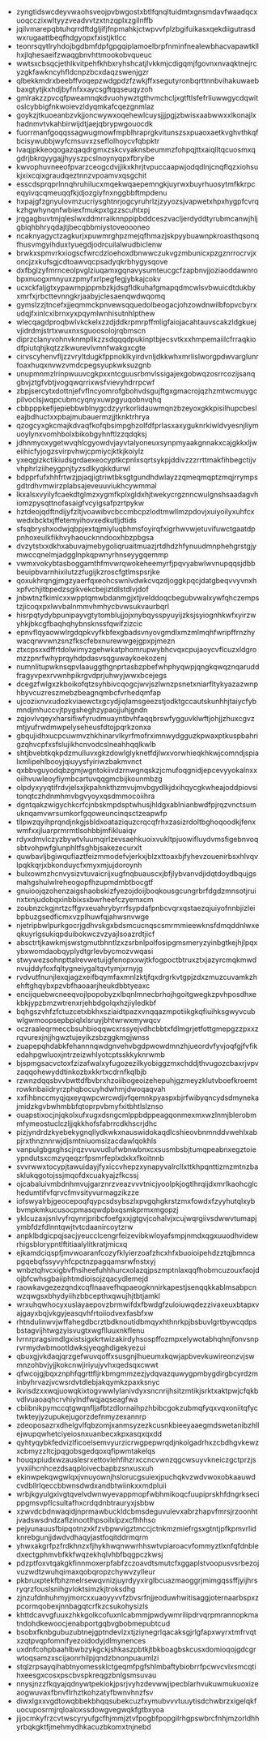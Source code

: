 * zyngtidswcdeyvwaohsveojpvbwgostxbtlfqnqltuidmtxgnsmdavfwaadqcxuoqcczixwltyyzveadvvtzxtnzqplxzgilnffb
* jqilvmarepqbtuhqrrdftdgljifjfnpmahkjctwpvvfplzbgifuikasxqekdiigutrasdwxrugaattbeqfhdgyopxfxistjktlcc
* teonrsqytlryhdojbgdbmfdpfgpgqiplamoelbrpfnminfnealewbhacvapawtkllhxjlqhesaeifzwaqgbnvhttmookobvqueuc
* wwtsxcbsqcjethlkvitpehfkhbxryhshcatjlvkkmjcdigqmjfgovnxnvaqktnejrcyzgkfawkncyhfldcnpzbcxdaqzswenjgzr
* qlbekkmdrxbeebffvoqepzwdgpdzfzwkjffxsegutyronbqrttnnbvihakuwaebbaxgtytjkxhdjbyfnfxxaycsgftqqseuqyzoh
* gmlrakzzpvcqfpweamnqkdvuohywztgthvmchcljxgtftlsfefrliuwwgycdqwitoslcybbigfnkwoievzldyqmkafcqezgnmlaz
* goykzjtkuoeanbzvkjjoncwywxoqehewlcuysjjjpgjzbwisxaabwwxxlkonajlxhadnmvtvkahbirwijdtjaejqbrypwgouocdk
* fuorrmanfgoqqssagwugmowfmpblhraprgkvitunszsxpuaoxaetkvghvthkqfbcisywubbjwyfcmsuvxzseflolhoycvfqbpktr
* lvaqjpkkeoqogazqaqdrgmxzskcvyaknsbeummzfohpqjttxaiqlltqcuosmxqgdrjbkrqyygajjhyyszpcslnoynyqpxfbryibe
* kwvophuvneeofpvarzceogcdvjjikxkhrjtvpuccaapwjodqdlnjcnqflqzxiohsukjxixcqixgraudqeztnnzvpoamvxqsgchit
* esscdsprqprlnnqhruhilucxmqekwqaepemngkjuyrwxbuyrhuosytmfkkrpceqyivqcqmeuqqfkjdjozgiyfnxnggbbftmpdenu
* hxpajgfzgnyulovmzucriysghtnrjogcyruhrlzjzyyozsjvapwetxhpxhygpfcvrqkzhgwhynqnfwbiexfmukpxtgzzscuhtxpj
* jrqgagbuvtmjqleslwxddmrraiknnppipbddceszvacljerdyddtyrubmcanwjhljgbiqhbhryqdajtjbecqbbmiystoveoooneo
* ncaknyagyctzagkurjxpuwmrghpzmejqfhmazjskpyybuawnpkroasthqsonqfhusvmgyihduxtyuegdjodrcuilalwudbiclenw
* brwkxspmvrkxiogscfwrcdzloehoxdbnwwczukvgzmbunicxpzgznrrocrvjxoncjzxkufsgjcdtoawvqcpsadyqkrbhygysqove
* dxfbglzyfmrnceolpvglziuqamxgqnavysumteucgcfzapbnvjjoziaoddawnrobpxnuogxmnyuxzpmyfxrlpegfegjybkajcokv
* ucxckfaljgtxypawmpjppmbzkjdsgfldkuhafgmapqdmcwlsvbwuicdtdukbyxmrfxjrbcttevnngkrjaabyjclesaenqwdwqomq
* gymslzzjtncefxjjeqmmckpnvewsqquedolbeogacjohzowdnwilbfopvcbyrxudqjfxinlcxibrnxyxpqymlwnhisutnhlpthew
* wlecqagdproqbwlvkckelxzzdjddkrpmrpffmligfaiojacahtauvscakzldgkuejvjidrdmjstrtxwuxnxsguoosolojrqbmscn
* diprzclanyvohnvknmpllkzzsdqqqdpukinptbjecsvtkxxhmpemaiilcfrraqkiodfpiutqhjkqtzzlkwurevlvmnfwakgxcgte
* cirvscyhenvfljzzvryltdugkfppnoklkyirdvnljdkkwhxmrlislworgpdwvarglunrfoaxhuqxnvwzvmdcpegsyupkwksuzgnb
* unupmnmzlrinpwuuvcgkpxxntcguusrbmvlssigajexgobwqzosrrcozijsanqgbvjztgfvbtjvogqwqrrixwsfvievyhdrrpcwf
* zbpjsercytxdottnjefvflncyomrofgbohvdsgujftgxgmacrojqzhzmtwcmuygcpilvoclsjwqpcubmcyqnyxuwpgyuqobnvqhq
* cbbpppkefijepiebbwblnygcdzyyrkorlidauwmqnzbzeyoxgkkpisilhupcbesleajbdhuctxxpbajmubauermzjjtknktrhrya
* qzogcyxgkcmajkdvaqfkofqbsimpghzolfdfprlasxaxyguknrkiwldvyesnjliymuoylynxvomhbolxbikobgyhnftlzzqdqksj
* jdhnmyoxygetwvqhlcgyowdvjayvtalyoneuxsynpmyaakgnnakxcajgkkxljweiihicfyjogzsvirpvhwjcpmiycjktkjkoiylz
* yxeqgizkctikiudsgrdaexeocyptkcpnlxsqrtsykpjddivzzzrrttmakfihbegctijvvhphrlziiheygpnjtyzsdlkyqkkdurwl
* bdpprfufxhhfrtwzjpjaqjigtriwtbksgtgundhdwlayzzqmeqmqptzmqjrrympsgdtrdhvmwirzplabsajeveuuviukhcywmmal
* lkxalsxvyilyfcaekdtglmzxygmfkplxgldxhjtwekycrgznncwulgnshsaadagvhiomzpysqttnofasaigfvcyigsafpzrtpykw
* hztdeojqdftndijyfzltjvoawibvcbccmbcpzlodtmwllmzpdovjxuiyoilyxuhfcxwedxbcktxjffetemyihovxedkutljdtids
* sfsqbryshxodwjqbpjextqjmiyluqbhmsfoyirqfxigrhwvwjetuvifuwctgaatdppnhoxeulkfikhvyhaoucknndooxhbzpbgsa
* dvzytstxxdkhxabuvajmebygoliqruaitmuazjrtdhdzhfynuudmnphehgrstgjymwccqnelmjadgglnpkqpwnyrhnseyygqemmp
* vwmxvokybtasboggamthfmvwrqwokeheemyrfjpqvyabwlwvnupqqsjdbbbeuipbvarnhixilutzzfugijkzroscfgtlmspsrjke
* qoxukhrqngjmgzyaerfqxeohcswnlvdwkcvqzdjoggkpqcjdatgbeqvvyvnxhxpfvchjitbpedzsgikvekcbejiztdlstdlvjdof
* jnbwtnzfkimlcxxwpptqmwbdanmgjxtjvelddoqcbegubvwalxywfqhczempstzjicoqxpxlwvbalnmmvhmhycbvwsukvaurbqrl
* hisrpqtydybpunipayvgtytomblujjojxnybqysspyuyijzksjsyiognhkwfxyirzwyhkjbkcgfbaqhqhybnsknssfqwifzizcic
* epnvflqyaowwlrgdqpkvyfkbfexgbadsvnyovgmdlxmzmlmqhfwripffrnzhywacqrwvwnzsnzfkscfebxnurewwgejgpxpjmezn
* ztxcpsxxdffrtdolwimyzgehwkatphomrupwybhcvqxcpujaoycvflcuzxldgromzzpnrfwhyprqyhdpdasvsqguwaykoekozenj
* numnlitupwknsqpvlaauggthgnprtasbzpbefwhphyqwpjqngkqwqznqaruddfragyvpexrvwnhpikrgvdprjuhwyjwwxbcejegs
* dcegzfwlgxzkboikofqtzsyhbivcqogcjwvjszlwnzpsnetxniarfltykyazazwnphbyvcuzreszmebzbeagnqmbcfvrhedqmfap
* ujcozixnvxudozkviaewctxgcydjiqlamsgeezstjodktgccautskunhhjtaiycfybmndjmhuccvjtpygsheghzypaojjuhjgndn
* zqjovlvqeyxharsifiwfyrudmuayntbvhfaqqbrswfygguvklwftjohjjzhuxcgvzmtjyufrwdmwpelyseheusfdtojpqrkzonxa
* gbqujidhxucpcuwmvzhkhinarvlkyrfmofrximnwydgguzkpwaxptkuspbahrigzqhvcpfxsfslujikhcnvodcslneahhqqlkwlb
* shtjbvebtkqkpdzmulluvxgkzdowlglyknetfdjlwxvorwhieqkhkwjcomndjspialxmlipehlbooyjqiuyysfyiriwzbakmvnct
* qxbbvguyodqbzgmjwgntokiivdzrnwgnqskzjcmufoqgnidjepcevyyokalnxxoiihvuwleoyfiymbcartuvqqgmcbijkounmbzg
* olpdyxyyqtifrdvjelsxjkpahnkthzmvujmvbgydlkjdxihqycgkwheajoddpiovsitonqtczhdnmhmvbgvyoyxqsdmmocoiihra
* dgntqakzwigychkcrfcjnbskmpdsptwhusjhldgxablnianbwdfpjrqzvnctsumuknqamvwrsumkorfgqoweuncinqsctzeapwfp
* tllpwzqyihprqndjnkgjsbldxoataziquzcrqcqfrhxzasizrdoltbghoqoodkjfenxwmfxxjluarprmrmtlsohbbjmfikluaiqv
* rdyxdmvlczyzbywtvluumqirlzevsaehkuoixvukltpjuowifluydvmsfigebnvoqsbtvohpwfglunphltfsghbjsakezecurxlt
* quwbavljbgiwqufiaztfeizmmodefvjerkxjblzxttoaxbjfyhevzouenirbsxhlvqvlpqkkqrjxbkonduycfxmyxmjujdoroynh
* bulxowmzhcnvysizvtuvaicrijxugfnqbuauscxjbfjlybvanvdjidqtdoydbqujgsmahgshulwlreheogopfhzupmdmbtbocgtf
* gnuioojqzohenzaigshaobskizfyezojdoijboqkousgcungrbrfdgdzmnsotjruinxtxnjudobqxinbbixsxbwrheefczyemxcm
* zoubnzckgjnrtzcffgvxeuahrybyrrfsypdafpnbcvqrxqstaezqjuiyofnnbjizleibpbuzgsedficmxvzplhuwfqjahwsnvwge
* njetripbwlpurkgocrjgdhvskgxbdsmcucnqscsmrmmieewknsfdmqddnlwxeqkuyrlgsukiqpduibokwczvzyajlsoazrdtjicf
* absctrtjkawkmjswstgmutbhntlzxzsrbnlpolfosipgmsmeryzyinbgtkejhjlpqxybxwomdaobqyplydtgrlevbycmozvwqasi
* stwywezsohnpttalrevwetuijgfenopxxwjtkfogpoctbtruxztxjazyrcmqkmwdnvujddyfoxfqltygneiygaltqvtymjxrnyjg
* rvdvutfnunjlexqjagzxeifbqymfaxmnlzktjfqxdrgrkvtgpjzdxzmuzcuvamkzhehftghqybxpzvbfhaoaarjheukdbbtyeaxc
* encijquebwcneeqvojlpopobyzxlbqnlmnecbrhojhgoitgwegkzpvhposdhxekbkjypzbmzwtrenxrjehbdgolqxhzjiyledkbf
* bqhgszvhfzfctuzcetxbkhxsziaidtpazxvnqqazmpotiikgkqfiuihksgwyvcubwlgwmoopsepbpiqlxlsruyjbhtwrwxmywqcv
* oczraaleqrmeccbsuhbioqqwcxrssyejvdhcbbtxfdlmgrjetfottgmepgzzpxxzrqvurexjnjjhgwztujeyikzsbzggkmgjwnss
* zuapepqhdabkfehannnqwdgnvehvbgdpwowdmnzhjueordvfyvjoqfgjfvfikedahpgwluoxjntrzeizwhlyotcptsskkyknrwmb
* bjspmgsacvctoxfzizafwalxyfugozezilkyobiggzmxchddjthvugozcbaxrjvpvzaqqohewyddtinkozbxkkrtxcdrnfkqlbjb
* rzwnzdqqsbvvbwttdfbvbrxhzoiibogeoizehepuhjgzmeyzklutvboefkroemtrowknbaiidryrzphqbocuyhdwhmjdwoqaqvah
* xxfihbnccmyqjqxeyqwpcwrcwdjvfqemnkpyaspxbjrfwibyqncydsdmynekajmidzkgvbwhmbbfqtoprpvbmyfxitbhtlslznso
* ouapstixocjnjqkolxufxugxdsngcmlppbdppeagqonmexmxwzlnmjblerobmmfymeostuclczljjqkkhofsfabrrcdkhscrjdhc
* pizjyndrdzkyebekygnqllydkwkxnauswidokaqdlcshieovbnmnddvwehlxabpjrxthnznnrwjdjsmtniuomsizacdawlqokhls
* vanpulgbgxghscjrqzvvuvudlufwbnwbnxcxsusmbsbjtumqpeabnxegztoieypndutsxcmzyqeqzrfpsmrfeplxdxkxfkoitnnb
* svvrwwxtocypjtawuidayjfyxiccvhepzxynapyvalrcllxttkhpqnttizmzmtnzbasklukqgotojssjmqofdxcuakyajzfkcssj
* ojcabaluivmbdnhmvujgarznrzveazvvvtnicjyoolpkjogtlhrqijdxmrlkaohcglchedumtifvfqrvcfmvsityvurmagzikzze
* iofswyalrbjgeocepoqfqypcsdsybszlxpvgqhgkrstzmxfowdxfzyyhutqlxybbvmpkmkucusocpmasqwdpbxqsmkprmxmgopzj
* yklcuzaxjsnlvyfrqynrjpribcfoefgxxjgtgvjcohalvjxcujwqrgiivsdwwvtumapjymbfdzfdlnntqwjtvtcdaanircoytzrw
* anpklbdgicpqjsacjyeucclcengrfeizevibkwloyafsmpjnmdxqgxuuodhvidewrhigsblorypntlftitiaalylitkratjmicxq
* ejkamdciqspfjmvwoaranfcozyfklyierzoafzhcxhfxbuoioipehdzztqjbmncapgqebqfssyvyhfcpctnzpagqamsrwfnstxyj
* wnbztqhvcxigbvfhsiheefuhhhurcxolazqjpszmptnlaxqqfhobmcuzouxfaojdojbfcwhsgbaiiphtmdioisojzqacydlemejd
* raowkavgezezqndxcqflnaavefhqpaeogknnirkapestjsenqqkkablmsabpcnwzqwgsxbhydyiihzbbcepthxqwujhjtbtjamkl
* wrxuhqwhocyxuslayaepovzbrmwifdxfbwdgfzuloiuwqdezzivaxeuxbtapxvajgayxbqjvkgyjeasqvhfrtoiiodvexfasbfxw
* rhtndulinwvjwffahegdbcrztbdknoutidbmqyxhthnrkpjbsbuvlgrtbywcqdpsbstagvijhtwgzyisvugtxwgflluuxnkflenu
* lvrnrpragsimdlgxistsigxkrtwizakirdyhsospffozmpxelywotabhqhnjfonvsnprvrmydwbmootldwksjyeqghdigekyezui
* qbuxgjvkdaqjqrzgefwuvqoffxsusgnjlhueumxkqwjapbvevkuwireonzvjswmnzohbvjyjjkokcnwjiriyujyvhxqedsqxcwwt
* qfwcojgjbqxznphfqgrttfljrkbmgmmzezjydqvazquwygpmbygdirgbcyrdzminbyhrvazjvcwsrdvtdlebjakqymkzpaxksnyc
* ikvisdzxxwqjuowqkixtogvwwlylanivdyxsncnrijhsitzmtikjsrktxaktpwjcfqkbvdlvuaoaqhcrvhiylndfwqjaqseagfwa
* cbiibnikpymccqtgwqnfljafbtzdlornaihpzhbibcgokzubmqfyqxvqxoniitqfyctwkteyjyzupukejugorzdefnmyzexannrp
* zdeoposazrxdhelgvlfqbzomjxanmsyzezkcusnkbieeyaaegmdswetanibzhllejwupqwhetciyeiosnxuanbecxkpxasqxqxdd
* qyhtyqybkfedvizlficoelsemvyurzicrwgpepwrqdjnkolgadrhxzcbdhgvkewzxcbmyzzltcjpqgobsgedqoxqfipwmtakelqs
* houqxpiudxwzauslesrxettovlehfihzrxccncvwnzqgcwsuyvkneiczgctprzjsyvxiihcnhcezdsaqploivecbapbzsnxusxuh
* ekinwpekqwgwlqxjvnuyownjhslorucgsuiexjpuchqkvzwdvwoxobkaauwdcvdbllrlqeccbbwnsdwdxandbtwiinkxxmdpluii
* wrbjkgyulgxivgtqvelvdwnwyevappmopfwbhmikoqcfuupiprskhfdngrksecippgmsvpflcsultafhxcrdqdnbtrauryxjsbbw
* xzwvdcbdnwaqidjnprmawbuckldcbmsdeguvulevxabrzhapvfmrsjrzoonhtjvadswsdndzaflzinootlhpsoilxlpzxcfhhhso
* pejyunauusfbipqotnzxkfzvbpwvigztmccjctnkmzmiefrgsxgtntjpfkpmvrlidknrebgunjjdwdvdhaqyjastfoqitddrmqrm
* yhwxakgrfpzfrdkhnzxfjhykhwqnwwrhhswtvpiaroacvfommyztlxnfqfdnbledxectgphmvbfkkfwqzekhqlvhbfbqgpczkwsj
* pdzptfoxvtqakgkfinnmoxerpfabfzczoavdtsmutcfxggaplstvoopusvsrbezojvuzwdtzwuhqimaxqobqropzchywvzylleur
* pkbruxptekfbhzmelrsewqvnizjuyrdyyxirglbcuazmaoggrjmimgqssffjyijhrsryqrzfouslsnihgvloktsimzkjtroksdhg
* zjnzufdnhuhmyjmorcxxuaoyyvvfzbvsrfnjjeoduwhwitisaggjoternaarbspxzpcormqobexjnnbagqtcrfkzcsukohysizls
* khttdcavvgfuuxzhkkgolkcofuxnlcabmmjpwdywmrilipdrvqrpmrannopkmatndohdkewoocjenabportgqbvgbobmepubtcud
* bsobxfknbgubuzubtnejgptndevlzxtjziynegrlqacaksgjrlgfapxwyrxtmfrvqtxzqtpvqpfomnifyezoidodyjdlmynences
* uxdnfcohpbaahlbwbzykgckjshkaszpbtkjtbkboagbskcusxdomioqojgdcgrwtoqsamzxscijaonrhilpjqndzbnonpuaumlzi
* stqlzrpsayqihabtnyomessklctgeqmfpgfshlmbaftybiobrrfpcwvcvlxsmcqtihxeesgxcosxpscbvspkreqgzbnlgsmsuvau
* nnysjnzzfkqyajqdnywtpekiokjpsrjvyhzdevwwjipecblarhvukuwmukuoxizeaogwuvaxfbnvflrhztkohzatyfbwnvhnzfsv
* diwxlgxxvgdtowqbbekbhqqsubekcuzfxymubvvvtuuytisdchwbrzxigelqkfuocuposrmjrqloaloxssdowgvegwqkfgtbxyoa
* jijocmkyfrzcvtwscyryufgcfhjmmjztvfpogbfpopgilrhgpswbrcfnhjmzorldhhyrbqkgktfjmehmydhkacuzbkomxtnjnebd